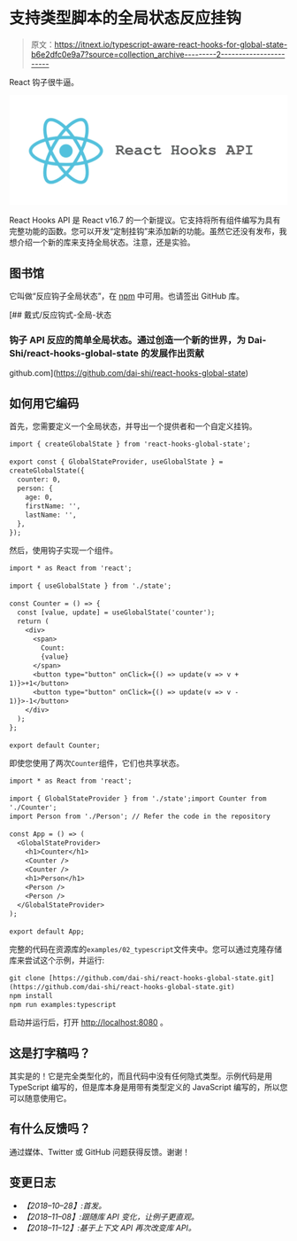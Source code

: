 # 支持类型脚本的全局状态反应挂钩

> 原文：<https://itnext.io/typescript-aware-react-hooks-for-global-state-b6e2dfc0e9a7?source=collection_archive---------2----------------------->

React 钩子很牛逼。

![](img/f21840df7661b75754780f60c71a553e.png)

React Hooks API 是 React v16.7 的一个新提议。它支持将所有组件编写为具有完整功能的函数。您可以开发“定制挂钩”来添加新的功能。虽然它还没有发布，我想介绍一个新的库来支持全局状态。注意，还是实验。

## 图书馆

它叫做“反应钩子全局状态”，在 [npm](https://www.npmjs.com/package/react-hooks-global-state) 中可用。也请签出 GitHub 库。

[](https://github.com/dai-shi/react-hooks-global-state) [## 戴式/反应钩式-全局-状态

### 钩子 API 反应的简单全局状态。通过创造一个新的世界，为 Dai-Shi/react-hooks-global-state 的发展作出贡献

github.com](https://github.com/dai-shi/react-hooks-global-state) 

## 如何用它编码

首先，您需要定义一个全局状态，并导出一个提供者和一个自定义挂钩。

```
import { createGlobalState } from 'react-hooks-global-state';

export const { GlobalStateProvider, useGlobalState } = createGlobalState({
  counter: 0,
  person: {
    age: 0,
    firstName: '',
    lastName: '',
  },
});
```

然后，使用钩子实现一个组件。

```
import * as React from 'react';

import { useGlobalState } from './state';

const Counter = () => {
  const [value, update] = useGlobalState('counter');
  return (
    <div>
      <span>
        Count:
        {value}
      </span>
      <button type="button" onClick={() => update(v => v + 1)}>+1</button>
      <button type="button" onClick={() => update(v => v - 1)}>-1</button>
    </div>
  );
};

export default Counter;
```

即使您使用了两次`Counter`组件，它们也共享状态。

```
import * as React from 'react';

import { GlobalStateProvider } from './state';import Counter from './Counter';
import Person from './Person'; // Refer the code in the repository

const App = () => (
  <GlobalStateProvider>
    <h1>Counter</h1>
    <Counter />
    <Counter />
    <h1>Person</h1>
    <Person />
    <Person />
  </GlobalStateProvider>
);

export default App;
```

完整的代码在资源库的`examples/02_typescript`文件夹中。您可以通过克隆存储库来尝试这个示例，并运行:

```
git clone [https://github.com/dai-shi/react-hooks-global-state.git](https://github.com/dai-shi/react-hooks-global-state.git)
npm install
npm run examples:typescript
```

启动并运行后，打开 [http://localhost:8080](http://localhost:8080) 。

## 这是打字稿吗？

其实是的！它是完全类型化的，而且代码中没有任何隐式类型。示例代码是用 TypeScript 编写的，但是库本身是用带有类型定义的 JavaScript 编写的，所以您可以随意使用它。

## 有什么反馈吗？

通过媒体、Twitter 或 GitHub 问题获得反馈。谢谢！

## 变更日志

*   *【2018–10–28】:首发。*
*   *【2018–11–08】:跟随库 API 变化，让例子更直观。*
*   *【2018–11–12】:基于上下文 API 再次改变库 API。*